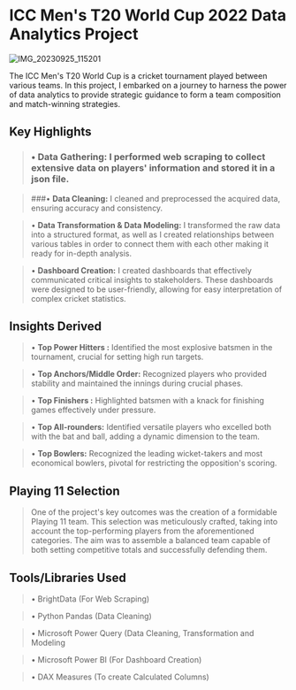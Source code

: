 # ICC Men's T20 World Cup 2022 Data Analytics Project
![IMG_20230925_115201](https://github.com/MohdAkif919/ICC-Men-s-T20-Cricket-World-Cup-2022-Data-Analytics-Project/assets/58876003/4ffa3eda-ab5e-41b1-9699-5f8c62de0858)

The ICC Men's T20 World Cup is a cricket tournament played between various teams. In this project, I embarked on a journey to harness the power of data analytics to provide strategic guidance to form a team composition and match-winning strategies.

## Key Highlights
>### • Data Gathering: I performed web scraping to collect extensive data on players' information and stored it in a json file.

>###• **Data Cleaning:** I cleaned and preprocessed the acquired data, ensuring accuracy and consistency.

>• **Data Transformation & Data Modeling:** I transformed the raw data into a structured format, as well as I created relationships between various tables in order to connect them with each other making it ready for in-depth analysis.

>• **Dashboard Creation:** I created dashboards that effectively communicated critical insights to stakeholders. These dashboards were designed to be user-friendly, allowing for easy interpretation of complex cricket statistics.

## Insights Derived
>• **Top Power Hitters :** Identified the most explosive batsmen in the tournament, crucial for setting high run targets.

>• **Top Anchors/Middle Order:** Recognized players who provided stability and maintained the innings during crucial phases.

>• **Top Finishers :** Highlighted batsmen with a knack for finishing games effectively under pressure.

>• **Top All-rounders:** Identified versatile players who excelled both with the bat and ball, adding a dynamic dimension to the team.

>• **Top Bowlers:** Recognized the leading wicket-takers and most economical bowlers, pivotal for restricting the opposition's scoring.

## Playing 11 Selection
>One of the project's key outcomes was the creation of a formidable Playing 11 team. This selection was meticulously crafted, taking into account the top-performing players from the aforementioned categories. The aim was to assemble a balanced team capable of both setting competitive totals and successfully defending them.

## Tools/Libraries Used
>• BrightData (For Web Scraping)

>• Python Pandas (Data Cleaning)

>• Microsoft Power Query (Data Cleaning, Transformation and Modeling

>• Microsoft Power BI (For Dashboard Creation)

>• DAX Measures (To create Calculated Columns)
